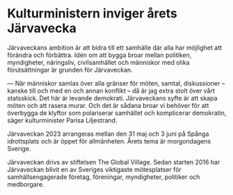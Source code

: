 # Kulturministern inviger årets Järvavecka

Järvaveckans ambition är att bidra till ett samhälle där alla har möjlighet att förändra och förbättra. Idén om att bygga broar mellan politiken, myndigheter, näringsliv, civilsamhället och människor med olika förutsättningar är grunden för Järvaveckan.

— När människor samlas över alla gränser för möten, samtal, diskussioner – kanske till och med en och annan konflikt – då är jag extra stolt över vårt statsskick. Det här är levande demokrati. Järvaveckans syfte är att skapa möten och att rasera murar. Och det är sådana broar vi behöver för att överbygga de klyftor som polariserar samhället och komplicerar demokratin, säger kulturminister Parisa Liljestrand.

Järvaveckan 2023 arrangeras mellan den 31 maj och 3 juni på Spånga idrottsplats och är öppet för allmänheten. Årets tema är morgondagens Sverige.

Järvaveckan drivs av stiftelsen The Global Village. Sedan starten 2016 har Järvaveckan blivit en av Sveriges viktigaste mötesplatser för samhällsengagerade företag, föreningar, myndigheter, politiker och medborgare.
